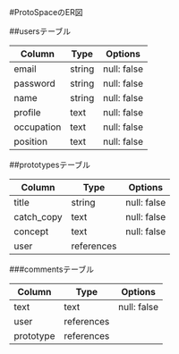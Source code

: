 #ProtoSpaceのER図

##usersテーブル

| Column    | Type  | Options     |
| --------- | ----- | ----------- |
|email      | string |null: false |
|password   | string |null: false |
|name       | string |null: false |
|profile    | text   |null: false |
|occupation | text   |null: false |
|position   | text   |null: false |

##prototypesテーブル

| Column    | Type       | Options     |
| --------- | ---------- | ----------- |
|title      | string     |null: false  |
|catch_copy | text       |null: false  |
|concept    | text       |null: false  |
|user       | references |             |

###commentsテーブル

| Column    | Type       | Options     |
| --------- | ---------- | ----------- |
|text       | text       |null: false  |
|user       | references |             |
|prototype  | references |             |

